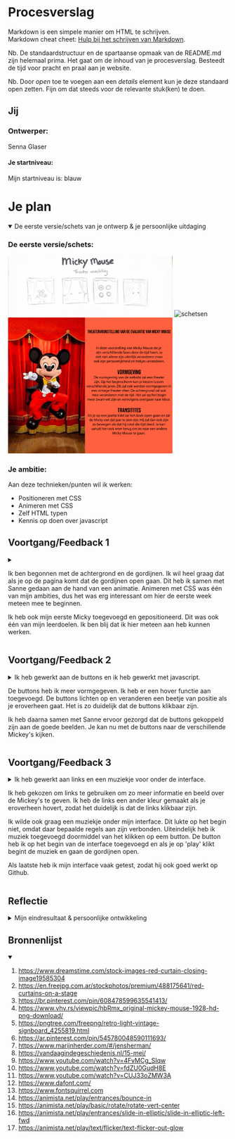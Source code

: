 # Procesverslag
Markdown is een simpele manier om HTML te schrijven.  
Markdown cheat cheet: [Hulp bij het schrijven van Markdown](https://github.com/adam-p/markdown-here/wiki/Markdown-Cheatsheet).

Nb. De standaardstructuur en de spartaanse opmaak van de README.md zijn helemaal prima. Het gaat om de inhoud van je procesverslag. Besteedt de tijd voor pracht en praal aan je website.

Nb. Door *open* toe te voegen aan een *details* element kun je deze standaard open zetten. Fijn om dat steeds voor de relevante stuk(ken) te doen.





## Jij

### Ontwerper:
Senna Glaser

#### Je startniveau:
Mijn startniveau is: blauw





# Je plan

<details open>
  <summary>De eerste versie/schets van je ontwerp & je persoonlijke uitdaging</summary>

  ### De eerste versie/schets:
  <img src="readme-images/schetsen.png" width="375px" alt="schetsen">
  <img src="readme-images/versie1.png" width="375px" alt="schetsen">
  <img src="readme-images/idee.png" width="375px" alt="schetsen">

  ### Je ambitie: 
  Aan deze technieken/punten wil ik werken:
  - Positioneren met CSS
  - Animeren met CSS
  - Zelf HTML typen
  - Kennis op doen over javascript
 
</details>




## Voortgang/Feedback 1

<details>
  <summary>
  
  Ik ben begonnen met de achtergrond en de gordijnen. Ik wil heel graag dat als je op de pagina komt dat de gordijnen open gaan. Dit heb ik samen met Sanne gedaan aan de hand van een animatie. Animeren met CSS was één van mijn ambities, dus het was erg interessant om hier de eerste week meteen mee te beginnen. 

  Ik heb ook mijn eerste Micky toegevoegd en gepositioneerd. Dit was ook één van mijn leerdoelen. Ik ben blij dat ik hier meteen aan heb kunnen werken. 

  
  </summary>

  ### Bevinding 1:
  Het idee was dat als er een nieuwe micky kwam de gordijnen dicht en weer open zouden gaan. Uit de feedback bleek dat dit vertraging brengt in de interface en je minder soepel door interface kan. 

  #### oplossing:
  Ik heb er toen voor gekozen dat de gordijnen alleen op het begin open gaan. Als je nu op een ander jaartal klikt komt meteen de goede Mickey in beeld. Je hoeft niet meer te wachten tot de gordijnen dicht en weer open gaan. 

  ### Bevinding 2:
  Ik had zelf nog niet nagedacht over geluid, dus ik kreeg als feedback dat dit een leuke extra zou kunnen zijn. Bij Mickey Mouse kan je namelijk veel passende geluiden vinden om zo de interface nog meer een geheel te maken. 

  #### oplossing:
  Geluiden zoeken die passen bij het concept en het onderwerp.

  ### Bevinding 3:
  We hadden les gehad over animaties in de interface. Hier had ik ook nog niet overna gedacht. Dit is wel een detail die ik graag wil toevoegen in mijn interface. Dit brengt namelijk meer leven in de interface.

  #### oplossing:
  Ik heb verschillende animaties opgezocht die ik ga toevoegen aan de Mickey's. 

  ### Bevinding 4:
  Ik had op het begin nog een ander lettertype wat minder goed zichtbaar was. Je ziet de afbeelding hieronder. Je ziet dat de tweede tekst niet goed leesbaar is. 

  <img src="readme-images/veranderingtekst.png" width="375px" alt="tekst">

  #### oplossing:
  Ik heb toen het tweede lettertype dikker gemaakt, zodat het beter leesbaar is. 

  ### Bevinding 5:
  Ik had eerst normale buttons, maar ik wilde dat de buttons ook bij het thema van de interface zouden passen. 

  #### oplossing:
  Ik heb er toen voor gekozen om de buttons zelf in Illustrator vorm te geven. 


</details>




## Voortgang/Feedback 2

<details>
  <summary>
  Ik heb gewerkt aan de buttons en ik heb gewerkt met javascript. 

  De buttons heb ik meer vormgegeven. Ik heb er een hover functie aan toegevoegd. De buttons lichten op en veranderen een beetje van positie als je eroverheen gaat. Het is zo duidelijk dat de buttons klikbaar zijn. 

  Ik heb daarna samen met Sanne ervoor gezorgd dat de buttons gekoppeld zijn aan de goede beelden. Je kan nu met de buttons naar de verschillende Mickey's kijken. 
  
  </summary>
  
  ### Bevinding 1:
  Het contrast van de tekst was nog niet goed. Ik heb de kleur van de letter daarom wat feller geel gemaakt. Zo springen de letters er meer uit en zijn ze beter zichtbaar.

  <img src="readme-images/veranderingtekst.png" width="375px" alt="tekst">

  #### oplossing:
  Ik heb de kleur van de letters feller gemaakt.

  ### Bevinding 2:
  De Mickey's waren nog niet allemaal even groot. Ik kreeg de feedback dat het meer een geheel zou zijn als ze allemaal even groot zouden zijn. Vooral de Mickey 1999 was kleiner dan de rest. Deze Mickey valt daarom ook wat minder op.

  #### oplossing:
  Ik heb alle Mickey's ongeveer even groot gemaakt zodat het allemaal een geheel is. 

  ### Bevinding 3:
  Ik had nog geen li en ol in mijn code zitten. Deze zijn handig voor items die bij elkaar horen. 

  #### oplossing:
  Ik had nog niet eerder een lijst aangemaakt. Ik heb hierbij hulp gekregen van Iriana en we hebben samen een lijst toegevoegd aan mijn code. 

  ### Bevinding 4:
  Ik had bij elke Mickey een tekstwolkje staan. Ik had ze op het begin alleen allemaal op dezelfde plek gepositioneerd. Uiteindelijk kreeg ik het idee dat het leuker was als de tekstwolkjes bij elke Mickey anders zouden staan.

  #### oplossing:
  Ik heb toen voor elke Mickey de tekstwolk anders gepositioneerd. Ze staan nu allemaal aan de kant waar die Mickey heen kijkt. Zo zit er ook meer verschil in de verschillende jaren en ziet het geheel er logsicher uit. 

  ### Bevinding 5:
  Op het begin wilde ik achter elke link een website waar de kijkers dan informatie konden vinden. Deze sites waren alleen moeilijk te vinden per jaartal. Ik kreeg toen de feedback dat je ook video's kon toeveogen uit dat jaar. Dit leek mij eigenlijk een veel leuker idee. Je ziet dan namelijk ook hoe de Mickey uit dat jaar loopt, beweeegt en praat. Dit geeft uiteindelijk een veel completer beeld van de Mickey uit dat jaar. 

  #### oplossing:
  Ik heb toen verschillende video's opgezocht die komen uit het jaar van de Mickey's die ik had uitgekozen. 
</details>



## Voortgang/Feedback 3

<details>
  <summary>
  Ik heb gewerkt aan links en een muziekje voor onder de interface. 

  Ik heb gekozen om links te gebruiken om zo meer informatie en beeld over de Mickey's te geven. Ik heb de links een ander kleur gemaakt als je eroverheen hovert, zodat het duidelijk is dat de links klikbaar zijn.

  Ik wilde ook graag een muziekje onder mijn interface. Dit lukte op het begin niet, omdat daar bepaalde regels aan zijn verbonden. Uiteindelijk heb ik muziek toegevoegd doormiddel van het klikken op eem button. De button heb ik op het begin van de interface toegevoegd en als je op 'play' klikt begint de muziek en gaan de gordijnen open. 

  Als laatste heb ik mijn interface vaak getest, zodat hij ook goed werkt op Github.
  
  </summary>
  
  ### Bevinding 1:
  Als je dubbel klikte op een button kwam je opeens op een heel ander beeld terecht. Terwijl je eigenlijk bij hetzelfde beeld moest blijven. Ik had de buttons nog niet goed afgesteld. 

  #### oplossing:
  Ik heb de buttons uiteindelijk goed afgesteld, zodat als je op een button met een jaartal klikt de interface bij dat jaartal blijft. 

  ### Bevinding 2:
  Ik kreeg ook de feedback dat mijn interface nog niet responsive genoeg was. Sommige delen schaalde heel goed mee en anderen weer niet. Hierdoor kreeg je een raar beeld als je het beeldscherm kleiner maakte. 

  #### oplossing:
  Ik heb toen alle onderdelen van de interface beter afgesteld zodat ze mee schaalde met de grootte van het scherm. 

  ### Bevinding 3:
  Ik zag ook dat elke keer als ik iets veranderde in mijn CSS dat andere onderdelen soms mee veranderde terwijl dat niet moest. Ik kreeg daarom de feedback om vaak te blijven testen en dit ook op Github te doen. 

  #### oplossing:
  Ik heb uiteindelijk op het einde mijn code nog getest en ook laten testen door andere mensen die mijn interface nog nooit gezien hadden. Zo zie je meteen of de interface ook duidelijk is. 

  ### Bevinding 4:
  Ik had uiteindelijk toch nog een paar problemen met mijn interface op Github. Een voorbeeld hiervan was dat mijn lettertype niet mee veranderde. Het lettertype was speciaal uitgezocht voor deze interface waardoor het jammer zou zijn als deze niet mee zou veranderen in de uiteindelijke interface. 

  #### oplossing:
  Uiteindelijk ben ik toen nog een paar keer mijn code door gaan lezen en heb ik ook andere mensen ernaar laten kijken. Het bleek dat ik ergens een hoofdletter niet had staan. Dit is een heel makkelijk op te lossen probleem, die je soms toch niet kan vinden. 

  ### Bevinding 5:
  Ik had mijn play button nog op een basic manier vormgegeven. Dit kon nog wel iets meer bij het thema passen. 

  #### oplossing:
  Ik heb toen het hoofdlettertype toegevoegd aan de button. Samen met de achtergrond van de gordijnen en het lettertype komt de sfeer van het theater meteen over op het beginscherm. 

</details>




## Reflectie

<details>
  <summary>Mijn eindresultaat & persoonlijke ontwikkeling</summary>

  ### Je uitkomst - karakteristiek screenshot(s):
  <img src="readme-images/scherm1.png" width="375px" alt="final ontwerp">
  <img src="readme-images/scherm2.png" width="375px" alt="final ontwerp">
  <img src="readme-images/scherm3.png" width="375px" alt="final ontwerp">
  <img src="readme-images/scherm4.png" width="375px" alt="final ontwerp">
  <img src="readme-images/scherm5.png" width="375px" alt="final ontwerp">


  ### Dit ging goed/Heb ik geleerd: 
  Ik heb tijdens dit vak heel veel geleerd. Ik had nog weinig kennis waardoor ik ook nog heel veel kon leren. Ik heb veel samen gewerkt met klasgenoten en met Sanne. Ik vond het fijn dat we veel tijd op school hadden en we daardoor veel vragen konden stellen.

  Ik heb vooral heel veel geleerd over CSS. Hier ben ik nu ook echt beter in geworden. Ik kan nu zelf items stijlen en positioneren. Zoals je hierboven ook ziet in de afbeeldingen heb ik de Mickey's en tekstwolken op verschillende plekken gepositioneerd. Ook heb ik veel geleerd over animaties. Alle Mickey's maken een andere beweging en in de gordijnen zit ook een animatie.

  Ik ben uiteindelijk echt heel erg tevreden met het resultaat en de dingen die ik heb geleerd tijdens dit vak. Ik heb veel nieuwe kennis opgedaan en interface neergezet die werkt zoals ik in mijn hoofd had. 



  ### Dit was lastig/Is niet gelukt:
  Ik vond vooral javascript erg lastig. Ik heb hier wel mee gewerkt, maar vooral samen met Sanne. Ik had hier ook echt wel hulp bij nodig. Ik had bepaalde dingen in mijn hoofd die ik graag wilde in mijn interface en dat moest met javascript. Bijvoorbeeld dat je via de buttons naar de juiste Mickey gaat. Dit is uiteindelijk wel gelukt met hulp van Sanne. Hier zou ik in de toekomst wel nog veel meer over kunnen leren. 

  Het is niet gelukt om nog verschillende achtergronden en elementen toe te voegen. Bijvoorbeeld dat je bij elke Mickey een anders soort theater voorstelling zou hebben. Het thema komt toch heel duidelijk over en ben ik tevreden met de achtergrond. 

</details>





## Bronnenlijst

<details open>
<summary></summary>


1. https://www.dreamstime.com/stock-images-red-curtain-closing-image19585304
2. https://en.freejpg.com.ar/stockphotos/premium/488175641/red-curtains-on-a-stage
3. https://br.pinterest.com/pin/608478599635541413/
4. https://www.vhv.rs/viewpic/hbRmx_original-mickey-mouse-1928-hd-png-download/
5. https://pngtree.com/freepng/retro-light-vintage-signboard_4255819.html
6. https://ar.pinterest.com/pin/545780048590111693/
7. https://www.marijnherder.com/#/jensherman/
8. https://vandaagindegeschiedenis.nl/15-mei/
9. https://www.youtube.com/watch?v=4FvMCg_SIqw
10. https://www.youtube.com/watch?v=fdZU0GudH8E 
11. https://www.youtube.com/watch?v=CUJ33oZMW3A
12. https://www.dafont.com/
13. https://www.fontsquirrel.com
14. https://animista.net/play/entrances/bounce-in
15. https://animista.net/play/basic/rotate/rotate-vert-center
16. https://animista.net/play/entrances/slide-in-elliptic/slide-in-elliptic-left-fwd
17. https://animista.net/play/text/flicker/text-flicker-out-glow 

</details>
